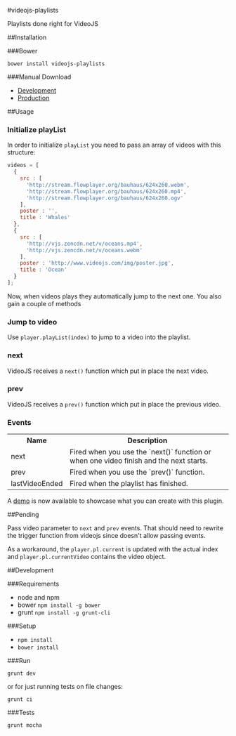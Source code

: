 #videojs-playlists

Playlists done right for VideoJS

##Installation

###Bower

`bower install videojs-playlists`

###Manual Download

- [Development]()
- [Production]()

##Usage

### Initialize playList

In order to initialize `playList` you need to pass an array of videos with this structure:

```js
videos = [
  {
    src : [
      'http://stream.flowplayer.org/bauhaus/624x260.webm',
      'http://stream.flowplayer.org/bauhaus/624x260.mp4',
      'http://stream.flowplayer.org/bauhaus/624x260.ogv'
    ],
    poster : '',
    title : 'Whales'
  },
  {
    src : [
      'http://vjs.zencdn.net/v/oceans.mp4',
      'http://vjs.zencdn.net/v/oceans.webm'
    ],
    poster : 'http://www.videojs.com/img/poster.jpg',
    title : 'Ocean'
  }
];
```

Now, when videos plays they automatically jump to the next one. You also gain a couple of methods

### Jump to video

Use `player.playList(index)` to jump to a video into the playlist.

### next

VideoJS receives a `next()` function which put in place the next video.

### prev

VideoJS receives a `prev()` function which put in place the previous video.

### Events

<table border="0" cellspacing="5" cellpadding="5">
  <tr><th>Name</th><th>Description</th></tr>
  <tr><td>next</td><td>Fired when you use the `next()` function or when one video finish and the next starts.</td></tr>
  <tr><td>prev</td><td>Fired when you use the `prev()` function.</td></tr>
  <tr><td>lastVideoEnded</td><td>Fired when the playlist has finished.</td></tr>
</table>

A [demo](http://belelros.github.io/videojs-playLists/) is now available to showcase what you can create with this plugin.

##Pending

Pass video parameter to `next` and `prev` events. That should need to rewrite the trigger function from videojs since
doesn't allow passing events.

As a workaround, the `player.pl.current` is updated with the actual index and `player.pl.currentVideo` contains the
video object.

##Development

###Requirements

- node and npm
- bower `npm install -g bower`
- grunt `npm install -g grunt-cli`

###Setup

- `npm install`
- `bower install`

###Run

`grunt dev`

or for just running tests on file changes:

`grunt ci`

###Tests

`grunt mocha`